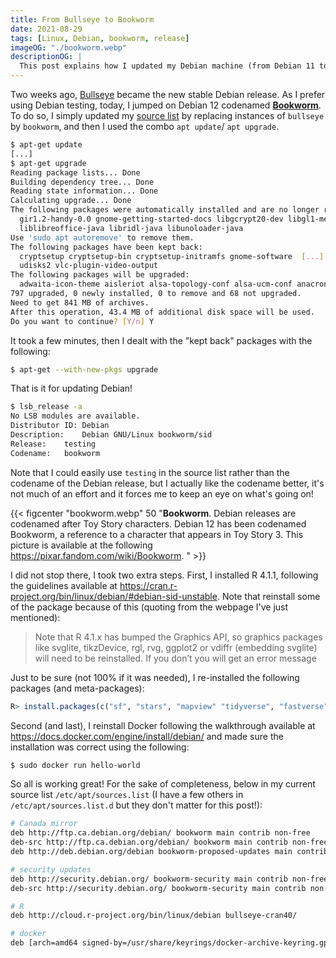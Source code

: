 ```yaml
---
title: From Bullseye to Bookworm
date: 2021-08-29
tags: [Linux, Debian, bookworm, release]
imageOG: "./bookworm.webp"
descriptionOG: |
  This post explains how I updated my Debian machine (from Debian 11 to Debian 12). 
---
```



Two weeks ago, [Bullseye](https://wiki.debian.org/DebianBullseye) became the new stable Debian release. As I prefer using Debian testing, today, I jumped on Debian 12 codenamed [**Bookworm**](https://wiki.debian.org/DebianBookworm). To do so, I simply updated my [source list](https://wiki.debian.org/SourcesList) by replacing instances of `bullseye` by `bookworm`, and then I used the combo 
`apt update`/ `apt upgrade`. 

```sh
$ apt-get update
[...] 
$ apt-get upgrade   
Reading package lists... Done
Building dependency tree... Done
Reading state information... Done
Calculating upgrade... Done
The following packages were automatically installed and are no longer required:
  gir1.2-handy-0.0 gnome-getting-started-docs libgcrypt20-dev libgl1-mesa-glx libjuh-java libjurt-java
  liblibreoffice-java libridl-java libunoloader-java
Use 'sudo apt autoremove' to remove them.
The following packages have been kept back:
  cryptsetup cryptsetup-bin cryptsetup-initramfs gnome-software  [...]
  udisks2 vlc-plugin-video-output
The following packages will be upgraded:
  adwaita-icon-theme aisleriot alsa-topology-conf alsa-ucm-conf anacron [...]
797 upgraded, 0 newly installed, 0 to remove and 68 not upgraded.
Need to get 841 MB of archives.
After this operation, 43.4 MB of additional disk space will be used.
Do you want to continue? [Y/n] Y
```

It took a few minutes, then I dealt with the "kept back" packages with the following:

```sh
$ apt-get --with-new-pkgs upgrade 
```

That is it for updating Debian! 

```sh
$ lsb_release -a
No LSB modules are available.
Distributor ID:	Debian
Description:	Debian GNU/Linux bookworm/sid
Release:	testing
Codename:	bookworm
```

Note that I could easily use `testing` in the source list rather than the codename of the Debian release, but I actually like the codename better, it's not much of an effort and it forces me to keep an eye on what's going on! 

{{< figcenter "bookworm.webp" 50 "**Bookworm**. Debian releases are codenamed after Toy Story characters. Debian 12 has been codenamed Bookworm, a reference to a character that appears in Toy Story 3. This picture is available at the following https://pixar.fandom.com/wiki/Bookworm. " >}}


I did not stop there, I took two extra steps. First, I installed R 4.1.1, following the guidelines available at https://cran.r-project.org/bin/linux/debian/#debian-sid-unstable. Note that reinstall some of the package because of this (quoting from the webpage I've just mentioned): 


> Note that R 4.1.x has bumped the Graphics API, so graphics packages like svglite, tikzDevice, rgl, rvg, ggplot2 or vdiffr (embedding svglite) will need to be reinstalled. If you don’t you will get an error message


Just to be sure (not 100% if it was needed), I re-installed the following packages (and meta-packages):


```R
R> install.packages(c("sf", "stars", "mapview" "tidyverse", "fastverse")) 
```


Second (and last), I reinstall Docker following the walkthrough available at https://docs.docker.com/engine/install/debian/ and made sure the installation was correct using the following:

```sh
$ sudo docker run hello-world 
```

So all is working great! For the sake of completeness, below in my current source list `/etc/apt/sources.list` (I have a few others in `/etc/apt/sources.list.d` but they don't matter for this post!):

```sh
# Canada mirror 
deb http://ftp.ca.debian.org/debian/ bookworm main contrib non-free
deb-src http://ftp.ca.debian.org/debian/ bookworm main contrib non-free
deb http://deb.debian.org/debian bookworm-proposed-updates main contrib non-free

# security updates 
deb http://security.debian.org/ bookworm-security main contrib non-free
deb-src http://security.debian.org/ bookworm-security main contrib non-free

# R
deb http://cloud.r-project.org/bin/linux/debian bullseye-cran40/

# docker
deb [arch=amd64 signed-by=/usr/share/keyrings/docker-archive-keyring.gpg] https://download.docker.com/linux/debian bullseye stable
```





